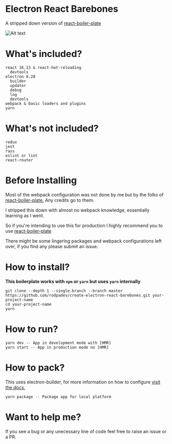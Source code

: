 # Electron React Barebones

A stripped down version of [react-boiler-plate](https://github.com/electron-react-boilerplate/electron-react-boilerplate)

![Alt text](/docs/demo.gif "Optional Title")

# What's included?
```
react 16.13 & react-hot-reloading
  devtools
electron 8.20
  builder
  updater
  debug
  log
  devtools
webpack & basic loaders and plugins
yarn
```

# What's not included?

```
redux
jest
rass
eslint or lint
react-router
```

# Before Installing

Most of the webpack configuration was not done by me but by the folks of [react-boiler-plate.](https://github.com/electron-react-boilerplate/electron-react-boilerplate) Any credits go to them.

I stripped this down with almost no webpack knowledge, essentially learning as I went.

So if you're intending to use this for production I highly recommend you to use [react-boiler-plate](https://github.com/electron-react-boilerplate/electron-react-boilerplate)

There might be some lingering packages and webpack configurations left over, if you find any please submit an issue.


# How to install?

**This boilerplate works with `npm` or `yarn` but uses `yarn` internally**

```
git clone --depth 1 --single-branch --branch master https://github.com/rodpadev/create-electron-react-barebones.git your-project-name
cd your-project-name
yarn
```

# How to run?

```
yarn dev -- App in development mode with [HMR]
yarn start -- App in production mode no [HMR]
```
# How to pack?

This uses electron-builder, for more information on how to configure [visit the docs.](https://www.electron.build/)

```
yarn package -- Package app for local platform
```

# Want to help me?

If you see a bug or any unecessary line of code feel free to raise an issue or a PR. 